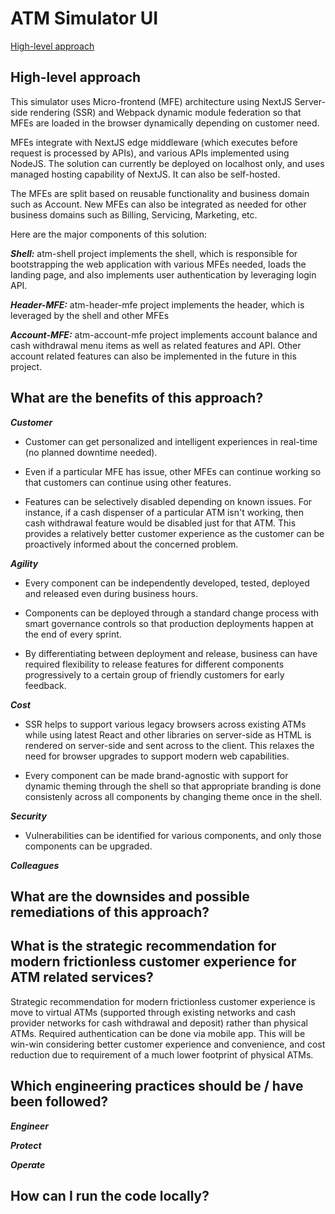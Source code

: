 # ATM Simulator UI

<a href="#approach">High-level approach</a>

## <a name="approach">High-level approach</a>

This simulator uses Micro-frontend (MFE) architecture using NextJS Server-side rendering (SSR) and Webpack dynamic module federation so that MFEs are loaded in the browser dynamically depending on customer need.

MFEs integrate with NextJS edge middleware (which executes before request is processed by APIs), and various APIs implemented using NodeJS. The solution can currently be deployed on localhost only, and uses managed hosting capability of NextJS. It can also be self-hosted.

The MFEs are split based on reusable functionality and business domain such as Account. New MFEs can also be integrated as needed for other business domains such as Billing, Servicing, Marketing, etc.

Here are the major components of this solution:

**_Shell:_**
atm-shell project implements the shell, which is responsible for bootstrapping the web application with various MFEs needed, loads the landing page, and also implements user authentication by leveraging login API.

**_Header-MFE:_**
atm-header-mfe project implements the header, which is leveraged by the shell and other MFEs

**_Account-MFE:_**
atm-account-mfe project implements account balance and cash withdrawal menu items as well as related features and API. Other account related features can also be implemented in the future in this project.

## What are the benefits of this approach?

**_Customer_**

- Customer can get personalized and intelligent experiences in real-time (no planned downtime needed).

- Even if a particular MFE has issue, other MFEs can continue working so that customers can continue using other features.

- Features can be selectively disabled depending on known issues. For instance, if a cash dispenser of a particular ATM isn't working, then cash withdrawal feature would be disabled just for that ATM. This provides a relatively better customer experience as the customer can be proactively informed about the concerned problem.

**_Agility_**

- Every component can be independently developed, tested, deployed and released even during business hours.

- Components can be deployed through a standard change process with smart governance controls so that production deployments happen at the end of every sprint.

- By differentiating between deployment and release, business can have required flexibility to release features for different components progressively to a certain group of friendly customers for early feedback.

**_Cost_**

- SSR helps to support various legacy browsers across existing ATMs while using latest React and other libraries on server-side as HTML is rendered on server-side and sent across to the client. This relaxes the need for browser upgrades to support modern web capabilities.

- Every component can be made brand-agnostic with support for dynamic theming through the shell so that appropriate branding is done consistenly across all components by changing theme once in the shell.

**_Security_**

- Vulnerabilities can be identified for various components, and only those components can be upgraded.

**_Colleagues_**

## What are the downsides and possible remediations of this approach?

## What is the strategic recommendation for modern frictionless customer experience for ATM related services?

Strategic recommendation for modern frictionless customer experience is move to virtual ATMs (supported through existing networks and cash provider networks for cash withdrawal and deposit) rather than physical ATMs. Required authentication can be done via mobile app. This will be win-win considering better customer experience and convenience, and cost reduction due to requirement of a much lower footprint of physical ATMs.

## Which engineering practices should be / have been followed?

**_Engineer_**

**_Protect_**

**_Operate_**

## How can I run the code locally?
